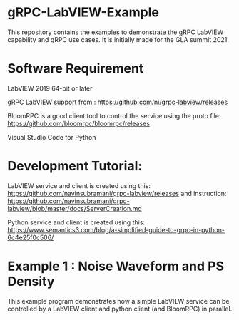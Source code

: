 # gRPC-LabVIEW-Example
This repository contains the examples to demonstrate the gRPC LabVIEW capability and gRPC use cases. It is initially made for the GLA summit 2021.

# Software Requirement
LabVIEW 2019 64-bit or later

gRPC LabVIEW support from : https://github.com/ni/grpc-labview/releases

BloomRPC is a good client tool to control the service using the proto file: https://github.com/bloomrpc/bloomrpc/releases

Visual Studio Code for Python

# Development Tutorial: 

LabVIEW service and client is created using this: https://github.com/navinsubramani/grpc-labview/releases and instruction: https://github.com/navinsubramani/grpc-labview/blob/master/docs/ServerCreation.md

Python service and client is created using this: https://www.semantics3.com/blog/a-simplified-guide-to-grpc-in-python-6c4e25f0c506/

# Example 1 : Noise Waveform and PS Density

This example program demonstrates how a simple LabVIEW service can be controlled by a LabVIEW client and python client (and BloomRPC) in parallel.

